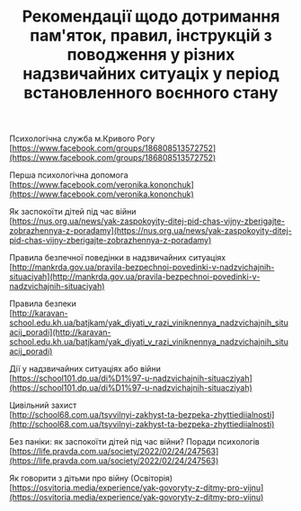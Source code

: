﻿---
title: Рекомендації щодо дотримання пам'яток, правил, інструкцій з поводження у різних надзвичайних ситуаціх у період встановленного воєнного стану
---

Психологічна служба м.Кривого Рогу  
[https://www.facebook.com/groups/186808513572752](https://www.facebook.com/groups/186808513572752)

Перша психологічна допомога  
[https://www.facebook.com/veronika.kononchuk](https://www.facebook.com/veronika.kononchuk)

Як заспокоїти дітей під час війни  
[https://nus.org.ua/news/yak-zaspokoyity-ditej-pid-chas-vijny-zberigajte-zobrazhennya-z-poradamy](https://nus.org.ua/news/yak-zaspokoyity-ditej-pid-chas-vijny-zberigajte-zobrazhennya-z-poradamy)

Правила безпечної поведінки в надзвичайних ситуаціях  
[http://mankrda.gov.ua/pravila-bezpechnoi-povedinki-v-nadzvichajnih-situaciyah](http://mankrda.gov.ua/pravila-bezpechnoi-povedinki-v-nadzvichajnih-situaciyah)

Правила безпеки  
[http://karavan-school.edu.kh.ua/batjkam/yak_diyati_v_razi_viniknennya_nadzvichajnih_situacij_poradi](http://karavan-school.edu.kh.ua/batjkam/yak_diyati_v_razi_viniknennya_nadzvichajnih_situacij_poradi)

Дії у надзвичайних ситуаціях або війни  
[https://school101.dp.ua/di%D1%97-u-nadzvichajnih-situacziyah](https://school101.dp.ua/di%D1%97-u-nadzvichajnih-situacziyah)

Цивільний захист  
[http://school68.com.ua/tsyvilnyi-zakhyst-ta-bezpeka-zhyttiediialnosti](http://school68.com.ua/tsyvilnyi-zakhyst-ta-bezpeka-zhyttiediialnosti)

Без паніки: як заспокоїти дітей під час війни? Поради психологів  
[https://life.pravda.com.ua/society/2022/02/24/247563](https://life.pravda.com.ua/society/2022/02/24/247563)

Як говорити з дітьми про війну (Освіторія)  
[https://osvitoria.media/experience/yak-govoryty-z-ditmy-pro-vijnu](https://osvitoria.media/experience/yak-govoryty-z-ditmy-pro-vijnu)